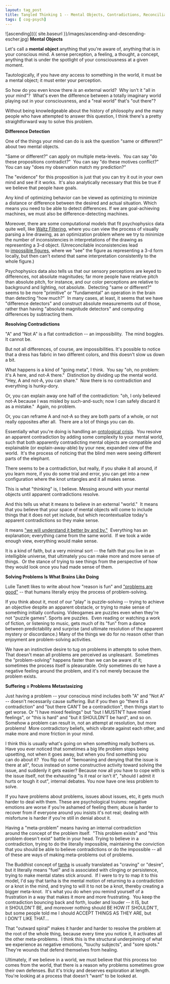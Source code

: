 ```yaml
---
layout: tag_post
title: Tangled Thinking 1 -- Mental Objects, Contradictions, Reconciliation
tags: [ cog-psych]
---
```


![ascending]({{ site.baseurl }}/images/ascending-and-descending-escher.jpg)
**Mental Objects**

Let's call a **mental object** anything that you're aware of, anything that is in your conscious mind. A sense perception, a feeling, a thought, a concept, anything that is under the spotlight of your consciousness at a given moment. 

Tautologically, if you have *any* access to something in the world, it must be a mental object; it must enter your perception.

So how do you even know there *is* an external world?  Why isn't it "all in your mind"?  What's even the difference between a totally imaginary world playing out in your consciousness, and a "real world" that's "out there"?

Without being knowledgeable about the history of philosophy and the many people who have attempted to answer this question, I think there's a pretty straightforward way to solve this problem.

**Difference Detection**

One of the things your mind can do is ask the question "same or different?" about two mental objects.

"Same or different?" can apply on multiple meta-levels.  You can say "do these propositions contradict?"  You can say "do these motives conflict?"  You can say "does my observation match my prediction?" 

The "evidence" for this proposition is just that you can try it out in your own mind and see if it works.  It's also analytically necessary that this be true if we believe that people have goals.

Any kind of optimizing behavior can be viewed as optimizing to minimize a distance or difference between the desired and actual situation. Which means you need to be able to detect differences. If we are goal-achieving machines, we must also be difference-detecting machines.

Moreover, there are some computational models that fit psychophysics data quite well, like [Waltz Filtering][waltz], where you can view the process of visually parsing a line drawing, as an optimization problem where we try to minimize the number of inconsistencies in interpretations of the drawing as representing a 3-d object. (Unreconcilable inconsistencies lead to [impossible figures][impossible], where we "see" the figure as representing a 3-d form locally, but then can't extend that same interpretation consistently to the whole figure.)

Psychophysics data also tells us that our sensory perceptions are keyed to differences, not absolute magnitudes; far more people have relative pitch than absolute pitch, for instance, and our color perceptions are relative to background and lighting, not absolute.  Detecting "same or different?" seems to be more "primitive" or "fundamental" an operation in the brain than detecting "how much?"  In many cases, at least, it seems that we have "difference detectors" and construct absolute measurements out of those, rather than having "absolute magnitude detectors" and computing differences by subtracting them.

**Resolving Contradictions**

"A" and "Not A" is a flat contradiction -- an impossibility.  The mind boggles. It cannot be.

But not all differences, of course, are impossibilities. It's possible to notice that a dress has fabric in two different colors, and this doesn't slow us down a bit.  

What happens is a kind of "going meta", I think.  You say "oh, no problem: it's A here, and not-A there."  Distinction by dividing up the mental world. "Hey, A and not-A, you can share."  Now there is no contradiction and everything is hunky-dory.

Or, you can explain away one half of the contradiction: "oh, I only believed not-A because I was misled by such-and-such; now I can safely discard it as a mistake."  Again, no problem.

Or, you can reframe A and not-A so they are both parts of a whole, or not really opposites after all.  There are a lot of things you can do.

Essentially what you're doing is handling an [ontological crisis][ontological].  You resolve an apparent contradiction by adding some complexity to your mental world, such that both apparently contradicting mental objects are compatible and explainable (or explain-away-able) by your new, expanded view of the world.  It's the process of noticing that the blind men were seeing different parts of the elephant.

There seems to be a contradiction, but really, if you shake it all around, if you learn more, if you do some trial and error, you can get into a new configuration where the knot untangles and it all makes sense.

This is what "thinking" is, I believe. Messing around with your mental objects until apparent contradictions resolve.  

And this tells us what it means to believe in an external "world."  It means that you believe that your space of mental objects will come to include things that it does not yet include, but which recontextualize today's apparent contradictions so they make sense.

It means ["we will understand it better by and by."][by-and-by]  Everything has an explanation; everything came from the same world.  If we took a wide enough view, everything would make sense.

It is a kind of faith, but a very minimal sort -- the faith that you live in an intelligible universe, that ultimately you can make more and more sense of things.  Or the stance of trying to see things from the perspective of how they would look once you had made sense of them.

**Solving Problems Is What Brains Like Doing**

Lulie Tanett likes to write about how "reason is fun" and ["problems are good"][problems] -- that humans literally enjoy the process of problem-solving.  

If you think about it, most of our "play" is puzzle-solving -- trying to achieve an objective despite an apparent obstacle, or trying to make sense of something initially confusing. Videogames are puzzles even when they're not "puzzle games". Sports are puzzles.  Even reading or watching a work of fiction, or listening to music, gets much of its "fun" from a dance between predictability and surprise (and ultimate resolution of the apparent mystery or discordance.) Many of the things we do for no reason other than enjoyment are problem-solving activities.

We have an instinctive desire to tug on problems in attempts to solve them. That doesn't mean all problems are perceived as unpleasant.  Sometimes the "problem-solving" happens faster than we can be aware of it; sometimes the process itself is pleasurable. Only sometimes do we have a negative feeling around the problem, and it's not merely because the problem exists.

**Suffering = Problems Metastasizing**

Just having a problem -- your conscious mind includes both "A" and "Not A" -- doesn't necessarily cause suffering. But if you then go "there IS a contradiction" and "but there CAN'T be a contradiction", then things start to get worse. Or "I have mixed feelings" but "but I MUSTN'T have mixed feelings", or "this is hard" and "but it SHOULDN'T be hard", and so on. Somehow a problem can result in, not an attempt at resolution, but more problems!  More contradictory beliefs, which vibrate against each other, and make more and more friction in your mind.

I think this is usually what's going on when something really bothers us.  Have you ever noticed that sometimes a big life problem stops being upsetting, not when it goes away, but when you find something you can do about it?  You flip out of "bemoaning and denying that the issue is there at all", focus instead on some constructive activity toward solving the issue, and suddenly it gets easier? Because now all you have to cope with is the issue itself, not the exhausting "is it real or isn't it", "should I admit it hurts or tough it out", internal debates. You now have one less problem to solve.

If you have problems about problems, issues about issues, etc, it gets much harder to deal with them. These are psychological truisms: negative emotions are worse if you're ashamed of feeling them; abuse is harder to recover from if everyone around you insists it's not real; dealing with misfortune is harder if you're still in denial about it.  

Having a "meta-problem" means having an internal contradiction around the concept of the problem itself.  "This problem exists" and "this problem doesn't exist" battle in your head. Trying to believe in a contradiction, trying to do the literally impossible, maintaining the conviction that you should be able to believe contradictions or do the impossible -- all of these are ways of making meta-problems out of problems.

The Buddhist concept of [tanha][tanha] is usually translated as "craving" or "desire", but it literally means "fuel" and is associated with clinging or persistence, trying to make mental states stick around.  If I were to try to map it to this model, I'd say that tanha is the mental motion of returning to a contradiction or a knot in the mind, and trying to will it to not be a knot, thereby creating a bigger meta-knot.  It's what you do when you remind yourself of a frustration in a way that makes it more and more frustrating.  You keep the contradiction bouncing back and forth, louder and louder -- it IS, but it SHOULDN'T BE, and moreover nothing should BE HOW IT SHOULDN'T, but some people told me I should ACCEPT THINGS AS THEY ARE, but I DON'T LIKE THAT...

That "outward spiral" makes it harder and harder to resolve the problem at the root of the whole thing, because every time you notice it, it activates all the other meta-problems.  I think this is the structural underpinning of what we experience as negative emotions, "touchy subjects", and "sore spots."  They're wounds that defend themselves from healing.


Ultimately, if we believe in a world, we must believe that this process too comes from the world, that there is a reason why problems sometimes grow their own defenses. But it's tricky and deserves exploration at length.  You're looking at a process that doesn't "want" to be looked at.

[waltz]: http://citeseerx.ist.psu.edu/viewdoc/summary?doi=10.1.1.15.2644
[impossible]: https://en.wikipedia.org/wiki/Impossible_object
[ontological]: https://intelligence.org/files/OntologicalCrises.pdf
[by-and-by]: https://www.youtube.com/watch?v=GIol4aENNEw
[problems]: http://www.reasonisfun.com/blog/problems-are-good/
[tanha]: https://en.wikipedia.org/wiki/Ta%E1%B9%87h%C4%81


